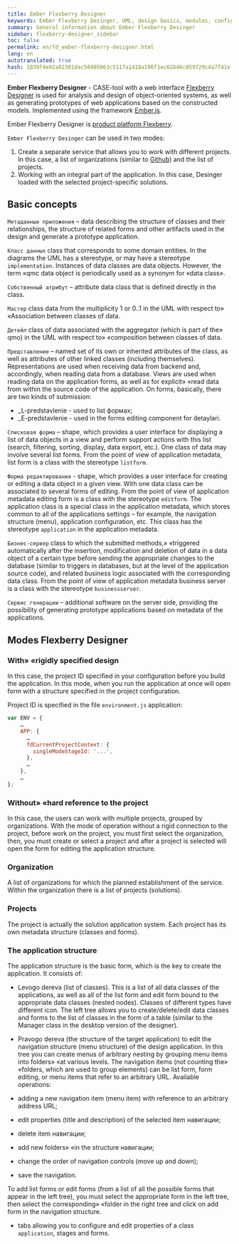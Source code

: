 ```yaml
---
title: Ember Flexberry Designer
keywords: Ember Flexberry Desinger, UML, design basics, modules, configure
summary: General information about Ember Flexberry Desinger
sidebar: flexberry-designer_sidebar
toc: false
permalink: en/fd_ember-flexberry-designer.html
lang: en
autotranslated: true
hash: 1839f4e92a02301dac58405063c5117a1418a196f1ec62b46c859f29c4a7f41e
---
```


**Ember Flexberry Designer** - CASE-tool with a web interface [Flexberry Designer](fd_flexberry-designer.html) is used for analysis and design of object-oriented systems, as well as generating prototypes of web applications based on the constructed models. Implemented using the framework [Ember.js](https://ru.wikipedia.org/wiki/Ember.js).

Ember Flexberry Designer is [product platform Flexberry](fp_landing_page.html).

`Ember Flexberry Desinger` can be used in two modes:

1. Create a separate service that allows you to work with different projects. In this case, a list of organizations (similar to [Github](https://github.com)) and the list of projects.
2. Working with an integral part of the application. In this case, Desinger loaded with the selected project-specific solutions.

## Basic concepts

`Метаданные приложения` – data describing the structure of classes and their relationships, the structure of related forms and other artifacts used in the design and generate a prototype application.

`Класс данных` class that corresponds to some domain entities. In the diagrams the UML has a stereotype, or may have a stereotype `implementation`. Instances of data classes are data objects. However, the term «qmc data object is periodically used as a synonym for «data class».

`Собственный атрибут` – attribute data class that is defined directly in the class.

`Мастер` class data from the multiplicity 1 or 0..1 in the UML with respect to» «Association between classes of data.

`Детейл` class of data associated with the aggregator (which is part of the» qmo) in the UML with respect to» «composition between classes of data.

`Представление` – named set of its own or inherited attributes of the class, as well as attributes of other linked classes (including themselves). Representations are used when receiving data from backend and, accordingly, when reading data from a database. Views are used when reading data on the application forms, as well as for explicit» «read data from within the source code of the application. On forms, basically, there are two kinds of submission:

* _L-predstavlenie - used to list формах;
* _E-predstavlenie - used in the forms editing component for detaylari.

`Списковая форма` – shape, which provides a user interface for displaying a list of data objects in a view and perform support actions with this list (search, filtering, sorting, display, data export, etc.). One class of data may involve several list forms. From the point of view of application metadata, list form is a class with the stereotype `listform`.

`Форма редактирования` - shape, which provides a user interface for creating or editing a data object in a given view. With one data class can be associated to several forms of editing. From the point of view of application metadata editing form is a class with the stereotype `editform`.
The application class is a special class in the application metadata, which stores common to all of the applications settings – for example, the navigation structure (menu), application configuration, etc. This class has the stereotype `application` in the application metadata.

`Бизнес-сервер` class to which the submitted methods,» «triggered automatically after the insertion, modification and deletion of data in a data object of a certain type before sending the appropriate changes to the database (similar to triggers in databases, but at the level of the application source code), and related business logic associated with the corresponding data class. From the point of view of application metadata business server is a class with the stereotype `businessserver`.

`Сервис генерации` – additional software on the server side, providing the possibility of generating prototype applications based on metadata of the applications.

## Modes Flexberry Designer

### With» «rigidly specified design

In this case, the project ID specified in your configuration before you build the application. In this mode, when you run the application at once will open form with a structure specified in the project configuration.

Project ID is specified in the file `environment.js` application:

```javascript
var ENV = {
    …
    APP: {
      …
      fdCurrentProjectContext: {
        singleModeStageId: '...',
      },
      …
    },
    …
};
```

### Without» «hard reference to the project

In this case, the users can work with multiple projects, grouped by organizations.
With the mode of operation without a rigid connection to the project, before work on the project, you must first select the organization, then, you must create or select a project and after a project is selected will open the form for editing the application structure.

### Organization

A list of organizations for which the planned establishment of the service. Within the organization there is a list of projects (solutions).

### Projects

The project is actually the solution application system. Each project has its own metadata structure (classes and forms).

### The application structure

The application structure is the basic form, which is the key to create the application. It consists of:

* Levogo dereva (list of classes). This is a list of all data classes of the applications, as well as all of the list form and edit form bound to the appropriate data classes (nested nodes). Classes of different types have different icon. The left tree allows you to create/delete/edit data classes and forms to the list of classes in the form of a table (similar to the Manager class in the desktop version of the designer).
* Pravogo dereva (the structure of the target application) to edit the navigation structure (menu structure) of the design application. In this tree you can create menus of arbitrary nesting by grouping menu items into folders» «at various levels. The navigation items (not counting the» «folders, which are used to group elements) can be list form, form editing, or menu items that refer to an arbitrary URL. Available operations:

 * adding a new navigation item (menu item) with reference to an arbitrary address URL;
 * edit properties (title and description) of the selected item навигации;
 * delete item навигации;
 * add new folders» «in the structure навигации;
 * change the order of navigation controls (move up and down);
 * save the navigation.

To add list forms or edit forms (from a list of all the possible forms that appear in the left tree), you must select the appropriate form in the left tree, then select the corresponding» «folder in the right tree and click on add form in the navigation structure.

* tabs allowing you to configure and edit properties of a class `application`, stages and forms.



